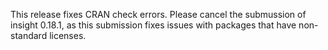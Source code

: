 This release fixes CRAN check errors. Please cancel the submussion of insight 0.18.1, as this submission fixes issues with packages that have non-standard licenses.